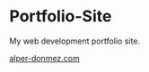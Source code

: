 # Portfolio-Site

My web development portfolio site.

<a href="http://alper-donmez.com">alper-donmez.com</a>
